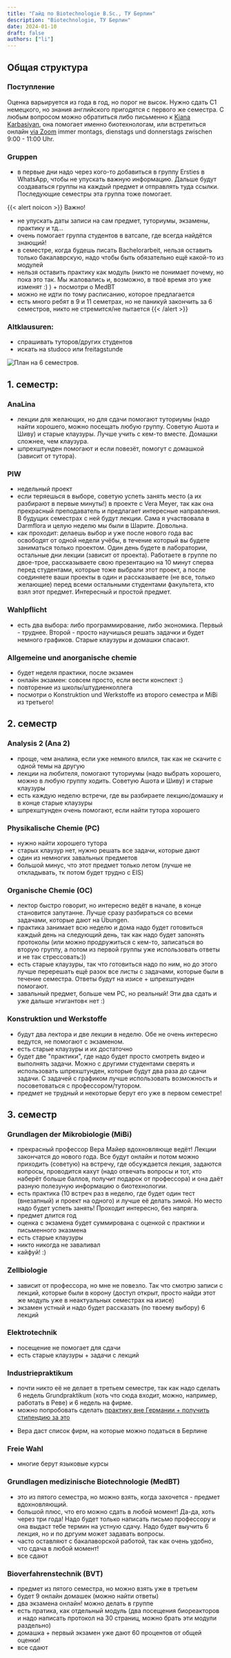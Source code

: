 ```yaml
---
title: "Гайд по Biotechnologie B.Sc., ТУ Берлин"
description: "Biotechnologie, ТУ Берлин"
date: 2024-01-10
draft: false
authors: ["li"]
---
```


## Общая структура

### Поступление

Оценка варьируется из года в год, но порог не высок. Нужно сдать С1 немецкого, но знания английского пригодятся с первого же семестра. 
С любым вопросом можно обратиться либо письменно к [Kiana Karbasiyan](mailto:studienberatung.bt@fakultaet3.tu-berlin.de), она помогает именно биотехнологам, или встретиться онлайн [via Zoom](https://www.tu.berlin/studierendensekretariat/kontakt-sprechzeiten) immer montags, dienstags und donnerstags zwischen 9:00 - 11:00 Uhr.

### Gruppen 
- в первые дни надо через кого-то добавиться в группу Ersties в WhatsApp, чтобы не упускать важную информацию. Дальше будут создаваться группы на каждый предмет и отправлять туда ссылки. Последующие семестры эта группа тоже помогает. 

{{< alert noicon >}}
Важно! 
- не упускать даты записи на сам предмет, туториумы, экзамены, практику и тд… 
- очень помогает группа студентов в ватсапе, где всегда найдётся знающий! 
- в семестре, когда будешь писать Bachelorarbeit, нельзя оставить только бакалаврскую, надо чтобы быть обязательно ещё какой-то из модулей 
- нельзя оставить практику как модуль (никто не понимает почему, но пока это так. Мы жаловались и, возможно, в твоё время это уже изменят :) ) + посмотри о MedBT 
- можно не идти по тому расписанию, которое предлагается 
- есть много ребят в 9 и 11 семетрах, но не паникуй закончить за 6 семестров, никто не стремится/не пытается 
{{< /alert >}}

### Altklausuren:
- спрашивать туторов/других студентов 
- искать на studoco или freitagstunde 

![План на 6 семестров.](thumb-plan.png "План на 6 семестров.")

## 1. семестр: 

### AnaLina 
- лекции для желающих, но для сдачи помогают туториумы (надо найти хорошего, можно посещать любую группу. Советую Ашота и Шиву) и старые клаузуры. Лучше учить с кем-то вместе. Домашки сложнее, чем клаузура.
- шпрехштунден помогают и если повезёт, помогут с домашкой (зависит от тутора).

### PIW 
- недельный проект 
- если теряешься в выборе, советую успеть занять место (а их разбирают в первые минуты!) в проекте с Vera Meyer, так как она прекрасный преподаватель и предлагает интересные направления. В будущих семестрах с ней будут лекции. Сама я участвовала в Darmflora и целую неделю мы были в Шарите. Довольна. 
- как проходит: делаешь выбор и уже после нового года вас освободят от одной недели учёбы, в течение который вы будете заниматься только проектом. Один день будете в лаборатории, остальные дни лекции (зависит от проекта). Работаете в группе по двое-трое, рассказываете свою презентацию на 10 минут сперва перед студентами, которые тоже выбрали этот проект, а после соединяете ваши проекты в один и рассказываете (не все, только желающие) перед всеми остальными студентами факультета, кто взял этот предмет. 
Интересный и простой предмет. 

### Wahlpflicht 
- есть два выбора: либо программирование, либо экономика. Первый - труднее. Второй - просто научишься решать задачки и будет немного графиков. Старые клаузуры и домашки спасают.

### Allgemeine und anorganische chemie 
- будет неделя практики, после экзамен 
- онлайн экзамен: совсем просто, если вести конспект :) 
- повторение из школы/штудиенколлега 
- посмотри о Konstruktion und Werkstoffe из второго семестра и MiBi из третьего!

## 2. семестр 

### Analysis 2 (Ana 2)
- проще, чем аналина, если уже немного влился, так как не скачите с одной темы на другую 
- лекции на любителя, помогают туториумы (надо выбрать хорошего, можно в любую группу ходить. Советую Ашота и Шиву) и старые клаузуры 
- есть каждую неделю встречи, где вы разбираете лекцию/домашку и в конце старые клаузуры
- шпрехштунден очень помогают, если найти тутора хорошего

### Physikalische Chemie (PC)
- нужно найти хорошего тутора 
- старых клаузур нет, нужно решать все задачи, которые дают 
- один из немногих завальных предметов 
- большой минус, что этот предмет только летом (лучше не откладывать, тк потом будет трудно с EIS)

### Organische Chemie (OC)
- лектор быстро говорит, но интересно ведёт в начале, в конце становится запутанне. Лучше сразу разбираться со всеми задачами, которые дают на Übungen. 
- практика занимает всю неделю и дома надо будет готовиться каждый день на следующий день, так как надо будет запонять протоколы (или можно продружиться с кем-то, записаться во вторую группу, а потом из первой группы уже использовать ответы и не так стрессовать:)) 
- есть старые клаузуры, так что готовиться надо по ним, но до этого лучше перерешать ещё разок все листы с задачами, которые были в течение семестра. Ответы будут на изисе + шпрехштунден помогают. 
- завальный предмет, больше чем PC, но реальный! Эти два сдать и уже дальше »гигантов« нет :)


### Konstruktion und Werkstoffe 
- будут два лектора и две лекции в неделю. Обе не очень интересно ведутся, не помогают с экзаменом.
- есть старые клаузуры и их достаточно 
- будет две "практики", где надо будет просто смотреть видео и выполнять задачи. Можно с другими студентами сверять и использовать шпрехштунден, которые будут два раза до сдачи задачи. С задачей с графиком лучше использовать возможность и посоветоваться с профессором/тутором. 
- предмет не трудный и некоторые берут его уже в первом семестре!

## 3. семестр

### Grundlagen der Mikrobiologie (MiBi)
- прекрасный профессор Вера Майер вдохновляюще ведёт! Лекции закончатся до нового года. Все будут онлайн и потом можно приходить (советую) на встречу, где обсуждается лекция, задаются вопросы, проводится кахут (надо отвечать вопросы и тот, кто наберёт больше баллов, получит подарок от профессора) и она даёт разную полезуную информацию о биотехнологии. 
- есть практика (10 встреч раз в неделю, где будет один тест (внезапный) и проект на одного) и лучше её делать зимой. Но место надо будет успеть занять! Проходит интересно, без напряга. 
- предмет длится год
- оценка с экзамена будет суммирована с оценкой с практики и письменного эказмена 
- есть старые клаузуры 
- никто никогда не заваливал
- кайфуй! :)

### Zellbiologie 
- зависит от профессора, но мне не повезло. Так что смотрю записи с лекций, которые были в корону (доступ открыт, просто найди этот же модуль уже в неактуальных семестрах на изисе) 
- экзамен устный и надо будет рассказать (по твоему выбору) 6 лекций

### Elektrotechnik 
- посещение не помогает для сдачи 
- есть старые клаузуры + задачи с лекций 

### Industriepraktikum 
- почти никто её не делает в третьем семестре, так как надо сделать 6 недель Grundpraktikum (хоть что сюда входит, можно, например, работать в Реве) и 6 недель на фирме. 
- можно попробовать сделать [практику вне Германии + получить стипендию за это](https://www.tu.berlin/fakultaet3/studium-lehre/studium-praktika-im-ausland)
+ Вера даст список фирм, на которые можно податься в Берлине 

### Freie Wahl 
- многие берут языковые курсы

### Grundlagen medizinische Biotechnologie (MedBT)
- это из пятого семестра, но можно взять, когда захочется - предмет вдохновляющий. 
- большой плюс, что его можно сдать в любой момент! Да-да, хоть через три года! Надо будет только написать письмо профессору и она выдаст тебе термин на устную сдачу. Надо будет выучить 6 лекция, но и по дргуим может задавать вопросы. 
- часто оставляют с бакалаворской работой, так как очень удобно, что сдача в любой момент! 
- все сдают

### Bioverfahrenstechnik (BVT) 
- предмет из пятого семестра, но можно взять уже в третьем 
- будет 9 онлайн домашек (можно найти ответы) 
- два экзамена онлайн! можно делать в группе
- есть пратика, как отдельный модуль (два посещения биореакторов и надо написать протокол на 30 страниц, можно брать эти модули раздельно) 
- домашка + первый экзамен уже дают 60 процентов от общей оценки! 
- все сдают